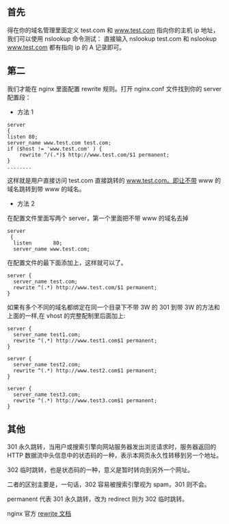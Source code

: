 ## 首先

得在你的域名管理里面定义 test.com 和 www.test.com 指向你的主机 ip 地址，我们可以使用 nslookup 命令测试：
直接输入 nslookup test.com 和 nslookup www.test.com 都有指向 ip 的 A 记录即可。

## 第二

我们才能在 nginx 里面配置 rewrite 规则。打开 nginx.conf 文件找到你的 server 配置段：

- 方法 1

```nginx
server
{
listen 80;
server_name www.test.com test.com;
if ($host != 'www.test.com' ) {
    rewrite ^/(.*)$ http://www.test.com/$1 permanent;
}
........
```

这样就是用户直接访问 test.com 直接跳转的 www.test.com。即让不带 www 的域名跳转到带 www 的域名。

- 方法 2

在配置文件里面写两个 server，第一个里面把不带 www 的域名去掉

```nginx
server
 {
  listen       80;
  server_name www.test.com;
```

在配置文件的最下面添加上，这样就可以了。

```nginx
server {
  server_name test.com;
  rewrite ^(.*) http://www.test.com/$1 permanent;
}
```

如果有多个不同的域名都绑定在同一个目录下不带 3W 的 301 到带 3W 的方法和上面的一样,在 vhost 的完整配制里后面加上:

```nginx
server {
  server_name test1.com;
  rewrite ^(.*) http://www.test1.com$1 permanent;
}

server {
  server_name test2.com;
  rewrite ^(.*) http://www.test2.com$1 permanent;
}

server {
  server_name test3.com;
  rewrite ^(.*) http://www.test3.com$1 permanent;
}
```

## 其他

301 永久跳转，当用户或搜索引擎向网站服务器发出浏览请求时，服务器返回的 HTTP 数据流中头信息中的状态码的一种，表示本网页永久性转移到另一个地址。

302 临时跳转，也是状态码的一种，意义是暂时转向到另外一个网址。

二者的区别主要是，一句话，302 容易被搜索引擎视为 spam，301 则不会。

permanent 代表 301 永久跳转，改为 redirect 则为 302 临时跳转。

nginx 官方 [rewrite 文档](http://nginx.org/en/docs/http/ngx_http_rewrite_module.html)

